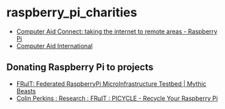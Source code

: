 # raspberry_pi_charities

* [Computer Aid Connect: taking the internet to remote areas - Raspberry Pi](https://www.raspberrypi.org/blog/computer-aid-connect/)
* [Computer Aid International](http://www.computeraid.org/donate.html)

## Donating Raspberry Pi to projects

* [FRμIT: Federated RaspberryPi MicroInfrastructure Testbed | Mythic Beasts](https://blog.mythic-beasts.com/2017/07/03/fr%ce%bcit-federated-raspberrypi-microinfrastructure-testbed/)
* [Colin Perkins : Research : FRμIT : PICYCLE - Recycle Your Raspberry Pi](https://csperkins.org/research/fruit/2017-04-20-picycle/)
